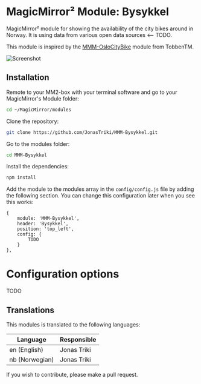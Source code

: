 # MagicMirror² Module: Bysykkel
MagicMirror² module for showing the availability of the city bikes around in Norway. It is using data from various open data sources <-- TODO.

This module is inspired by the [MMM-OsloCityBike](https://github.com/TobbenTM/MMM-OsloCityBike) module from TobbenTM.

![Screenshot](TODO) <!-- images/screenshot.png -->

## Installation

Remote to your MM2-box with your terminal software and go to your MagicMirror's Module folder:
````bash
cd ~/MagicMirror/modules
````

Clone the repository:
````bash
git clone https://github.com/JonasTriki/MMM-Bysykkel.git
````

Go to the modules folder:
````bash
cd MMM-Bysykkel
````

Install the dependencies:
````bash
npm install
````

Add the module to the modules array in the `config/config.js` file by adding the following section. You can change this configuration later when you see this works:
```
{
	module: 'MMM-Bysykkel',
	header: 'Bysykkel',
	position: 'top_left',
	config: {
		TODO
	}
},
```

# Configuration options

TODO

## Translations

This modules is translated to the following languages:

Language | Responsible
---|---
en (English) | Jonas Triki
nb (Norwegian) | Jonas Triki

If you wish to contribute, please make a pull request.
